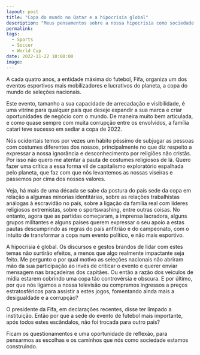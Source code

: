 ```yaml
---
layout: post
title: "Copa do mundo no Qatar e a hipocrisia global"
description: "Meus pensamentos sobre a nossa hipocrisia como sociedade em relação à Copa do Mundo."
permalink: 
tags:
  - Sports
  - Soccer
  - World Cup
date: 2022-11-22 10:00:00
image:
---
```


A cada quatro anos, a entidade máxima do futebol, Fifa, organiza um dos eventos esportivos mais mobilizadores e lucrativos do planeta, a copa do mundo de seleções nacionais.

Este evento, tamanho a sua capacidade de arrecadação e visibilidade, é uma vitrine para qualquer país que deseje expandir a sua marca e criar oportunidades de negócio com o mundo. De maneira muito bem articulada, e como quase sempre com muita corrupção entre os envolvidos, a família catari teve sucesso em sediar a copa de 2022.

Nós ocidentais temos por vezes um hábito péssimo de subjugar as pessoas com costumes diferentes dos nossos, principalmente no que diz respeito a expressar a nossa ignorância e desconhecimento por religiões não cristãs. Por isso não quero me atentar a pauta de costumes religiosos de lá. Quero fazer uma crítica a essa forma vil de capitalismo exploratório espalhada pelo planeta, que faz com que nós levantemos as nossas viseiras e passemos por cima dos nossos valores.

Veja, há mais de uma década se sabe da postura do país sede da copa em relação a algumas minorias identitárias, sobre as relações trabalhistas análogas à escravidão no país, sobre a ligação da família real com líderes religiosos extremistas, sobre o sportswashing, entre outras coisas. No entanto, agora que as partidas começaram, a imprensa lacradora, alguns grupos militantes e alguns países querem expressar o seu apoio a estas pautas descumprindo as regras do país anfitrião e do campeonato, com o intuito de transformar a copa num evento político, e não mais esportivo.

A hipocrisia é global. Os discursos e gestos brandos de lidar com estes temas não surtirão efeitos, a menos que algo realmente impactante seja feito. Me pergunto o por qual motivo as seleções nacionais não abriram mão da sua participação ao invés de criticar o evento e querer enviar mensagem nas braçadeiras dos capitães. Ou então a razão dos veículos de mídia estarem cobrindo uma copa tão controvérsia e obscura. E por último, por que nós ligamos a nossa televisão ou compramos ingressos a preços estratosféricos para assistir a estes jogos, fomentando ainda mais a desigualdade e a corrupção?

O presidente da Fifa, em declarações recentes, disse ter limpado a instituição. Então por que a sede do evento de futebol mais importante, após todos estes escândalos, não foi trocada para outro país?

Ficam os questionamentos e uma oportunidade de reflexão, para pensarmos as escolhas e os caminhos que nós como sociedade estamos construindo.